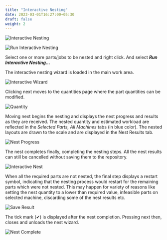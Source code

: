 ```yaml
---
title: "Interactive Nesting"
date: 2023-03-01T16:27:00+05:30
draft: false
weight: 2
---
```


![Interactive Nesting](/images/InteractiveNesting.png)

![Run Interactive Nesting](/images/RunInteractive.png)

Select one or more parts/jobs to be nested and right click. And select _**Run Interactive Nesting…**_      


The interactive nesting wizard is loaded in the main work area.

![Interactive Wizard](/images/InteractiveWizard.png)

Clicking next moves to the quantities page where the part quantities can be modified. 

![Quantity](/images/quantity.png)

Moving next begins the nesting and displays the nest progress and results as they are received. The nested quantity and estimated workload are reflected in the _*Selected Parts, All Machines*_ tabs (in blue color). The nested layouts are drawn to the scale and are displayed in the Nest Results tab.

![Nest Progress](/images/NestProgress.png) 

The nest completes finally, completing the nesting steps. All the nest results can still be cancelled without saving them to the repository. 

![Interactive Nest](/images/InteractiveNest.png)

When all the required parts are not nested, the final step displays a restart symbol, indicating that the nesting process would restart for the remaining parts which were not nested. This may happen for variety of reasons like setting the nest quantity to a lower than required value, infeasible parts on selected machine, discarding some of the nest results etc. 

![Save Result](/images/SaveResult.png)

The tick mark (✔) is displayed after the nest completion. Pressing next then, closes and unloads the nest wizard. 

![Nest Complete](/images/NestComplete.png)
